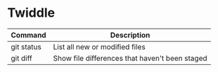 # Twiddle

| Command | Description |
| --- | --- |
| git status | List all new or modified files |
| git diff | Show file differences that haven't been staged |
